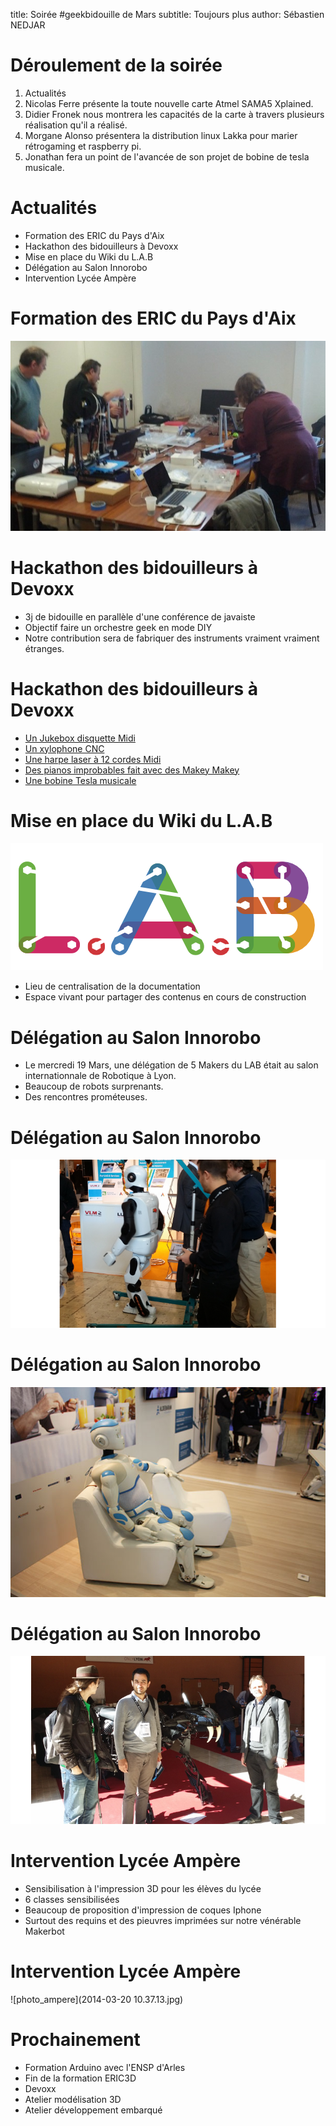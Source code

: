 title: Soirée #geekbidouille de Mars
subtitle: Toujours plus
author: Sébastien NEDJAR

# Déroulement de la soirée
1. Actualités
2. Nicolas Ferre présente la toute nouvelle carte Atmel SAMA5 Xplained.
3. Didier Fronek nous montrera les capacités de la carte à travers plusieurs réalisation qu'il a réalisé. 
4. Morgane Alonso présentera la distribution linux Lakka pour marier rétrogaming et raspberry pi.
5. Jonathan fera un point de l'avancée de son projet de bobine de tesla musicale. 

# Actualités
- Formation des ERIC du Pays d'Aix
- Hackathon des bidouilleurs à Devoxx
- Mise en place du Wiki du L.A.B
- Délégation au Salon Innorobo
- Intervention Lycée Ampère

# Formation des ERIC du Pays d'Aix
![eric](eric.jpg)

# Hackathon des bidouilleurs à Devoxx
- 3j de bidouille en parallèle d'une conférence de javaiste
- Objectif faire un orchestre geek en mode DIY
- Notre contribution sera de fabriquer des instruments vraiment vraiment étranges.

# Hackathon des bidouilleurs à Devoxx
- [Un Jukebox disquette Midi](http://www.youtube.com/watch?v=lx_vWkv50uk)
- [Un xylophone CNC](http://www.youtube.com/watch?v=bZuUAe4BuUY)
- [Une harpe laser à 12 cordes Midi](http://www.youtube.com/watch?v=WkkhcwXpYy4)
- [Des pianos improbables fait avec des Makey Makey](http://www.youtube.com/watch?v=pfjWdoW7pt4)
- [Une bobine Tesla musicale](http://wiki.labaixbidouille.com/index.php?title=Bobine_Tesla_Musicale)

# Mise en place du Wiki du L.A.B
![logo](Logo_labo-500px.png)

- Lieu de centralisation de la documentation
- Espace vivant pour partager des contenus en cours de construction


# Délégation au Salon Innorobo
- Le mercredi 19 Mars, une délégation de 5 Makers du LAB était au salon internationnale 
de Robotique à Lyon.
- Beaucoup de robots surprenants.
- Des rencontres prométeuses.


# Délégation au Salon Innorobo
![photo_innorobo](20140319_105624.png)

# Délégation au Salon Innorobo
![photo_innorobo](romeo.jpg)

# Délégation au Salon Innorobo
![photo_innorobo](20140319_113820.jpg)

# Intervention Lycée Ampère
- Sensibilisation à l'impression 3D pour les élèves du lycée
- 6 classes sensibilisées
- Beaucoup de proposition d'impression de coques Iphone
- Surtout des requins et des pieuvres imprimées sur notre vénérable Makerbot

# Intervention Lycée Ampère

![photo_ampere](2014-03-20 10.37.13.jpg)

# Prochainement
- Formation Arduino avec l'ENSP d'Arles
- Fin de la formation ERIC3D
- Devoxx
- Atelier modélisation 3D
- Atelier développement embarqué



